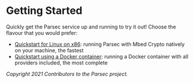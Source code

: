 # Getting Started

Quickly get the Parsec service up and running to try it out! Choose the flavour that you would
prefer:

- [Quickstart for Linux on x86](linux_x86.md): running Parsec with Mbed Crypto natively on your
   machine, the fastest
- [Quickstart using a Docker container](docker.md): running a Docker container with all providers
   included, the most complete

*Copyright 2021 Contributors to the Parsec project.*
